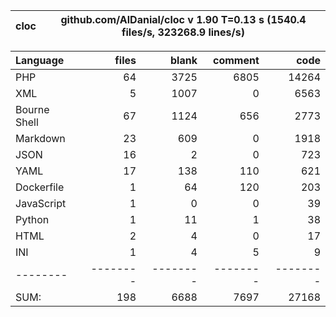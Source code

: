 
cloc|github.com/AlDanial/cloc v 1.90  T=0.13 s (1540.4 files/s, 323268.9 lines/s)
--- | ---

Language|files|blank|comment|code
:-------|-------:|-------:|-------:|-------:
PHP|64|3725|6805|14264
XML|5|1007|0|6563
Bourne Shell|67|1124|656|2773
Markdown|23|609|0|1918
JSON|16|2|0|723
YAML|17|138|110|621
Dockerfile|1|64|120|203
JavaScript|1|0|0|39
Python|1|11|1|38
HTML|2|4|0|17
INI|1|4|5|9
--------|--------|--------|--------|--------
SUM:|198|6688|7697|27168
